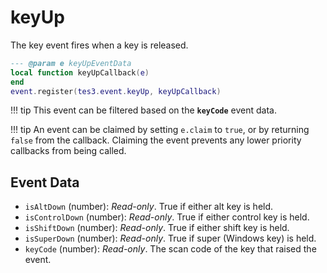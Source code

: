 # keyUp

The key event fires when a key is released.

```lua
--- @param e keyUpEventData
local function keyUpCallback(e)
end
event.register(tes3.event.keyUp, keyUpCallback)
```

!!! tip
	This event can be filtered based on the **`keyCode`** event data.

!!! tip
	An event can be claimed by setting `e.claim` to `true`, or by returning `false` from the callback. Claiming the event prevents any lower priority callbacks from being called.

## Event Data

* `isAltDown` (number): *Read-only*. True if either alt key is held.
* `isControlDown` (number): *Read-only*. True if either control key is held.
* `isShiftDown` (number): *Read-only*. True if either shift key is held.
* `isSuperDown` (number): *Read-only*. True if super (Windows key) is held.
* `keyCode` (number): *Read-only*. The scan code of the key that raised the event.

